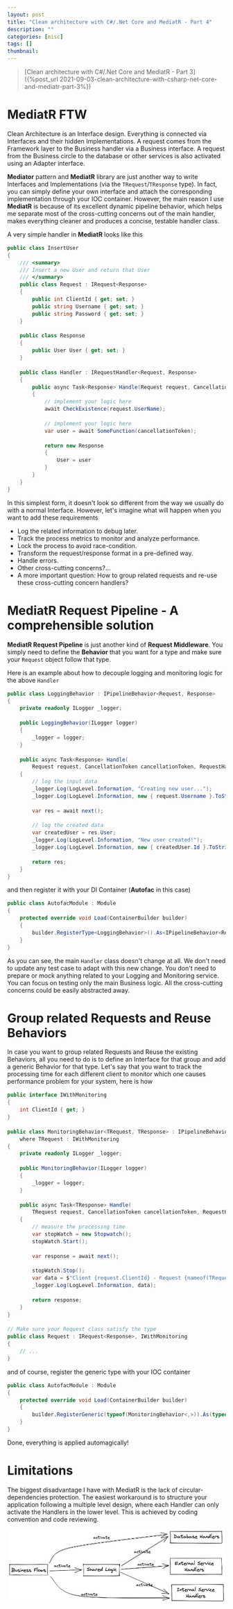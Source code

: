 ```yaml
---
layout: post
title: "Clean architecture with C#/.Net Core and MediatR - Part 4"
description: ""
categories: [misc]
tags: []
thumbnail:
---
```


> [Clean architecture with C#/.Net Core and MediatR - Part 3]({%post_url 2021-09-03-clean-architecture-with-csharp-net-core-and-mediatr-part-3%})

# MediatR FTW

Clean Architecture is an Interface design. Everything is connected via Interfaces and their hidden
Implementations. A request comes from the Framework layer to the Business handler via a Business
interface. A request from the Business circle to the database or other services is also activated
using an Adapter interface.

**Mediator** pattern and **MediatR** library are just another way to write Interfaces and
Implementations
(via the `TRequest`/`TResponse` type). In fact, you can simply define your own interface and
attach the corresponding implementation through your IOC container. However, the main reason I use
**MediatR** is because of its excellent dynamic pipeline behavior, which helps me separate most of the
cross-cutting concerns out of the main handler, makes everything cleaner and produces a concise,
testable handler class.

A very simple handler in **MediatR** looks like this

```csharp
public class InsertUser
{
    /// <summary>
    /// Insert a new User and return that User
    /// </summary>
    public class Request : IRequest<Response>
    {
        public int ClientId { get; set; }
        public string Username { get; set; }
        public string Password { get; set; }
    }

    public class Response
    {
        public User User { get; set; }
    }

    public class Handler : IRequestHandler<Request, Response>
    {
        public async Task<Response> Handle(Request request, CancellationToken cancellationToken)
        {
            // implement your logic here
            await CheckExistence(request.UserName);

            // implement your logic here
            var user = await SomeFunction(cancellationToken);

            return new Response
            {
                User = user
            }
        }
    }
}
```

In this simplest form, it doesn't look so different from the way we usually do with a normal
Interface. However, let's imagine what will happen when you want to add these requirements
- Log the related information to debug later.
- Track the process metrics to monitor and analyze performance.
- Lock the process to avoid race-condition.
- Transform the request/response format in a pre-defined way.
- Handle errors.
- Other cross-cutting concerns?...
- A more important question: How to group related requests and re-use these cross-cutting
  concern handlers?

# MediatR Request Pipeline - A comprehensible solution

**MediatR Request Pipeline** is just another kind of **Request Middleware**. You simply need to
define the **Behavior** that you want for a type and make
sure your `Request` object follow that type.

Here is an example about how to decouple logging and monitoring logic for the above `Handler`

```csharp
public class LoggingBehavior : IPipelineBehavior<Request, Response>
{
    private readonly ILogger _logger;

    public LoggingBehavior(ILogger logger)
    {
        _logger = logger;
    }

    public async Task<Response> Handle(
        Request request, CancellationToken cancellationToken, RequestHandlerDelegate<Response> next)
    {
        // log the input data
        _logger.Log(LogLevel.Information, "Creating new user...");
        _logger.Log(LogLevel.Information, new { request.Username }.ToString());

        var res = await next();

        // log the created data
        var createdUser = res.User;
        _logger.Log(LogLevel.Information, "New user created!");
        _logger.Log(LogLevel.Information, new { createdUser.Id }.ToString());

        return res;
    }
}
```

and then register it with your DI Container (**Autofac** in this case)

```csharp
public class AutofacModule : Module
{
    protected override void Load(ContainerBuilder builder)
    {
        builder.RegisterType<LoggingBehavior>().As<IPipelineBehavior<Request, Response>>();
    }
}
```

As you can see, the main `Handler` class doesn't change at all. We don't need to update any test case
to adapt with this new change. You don't need to prepare or mock anything related to your Logging
and Monitoring service. You can focus on testing only the main Business logic. All the
cross-cutting concerns could be easily abstracted away.

# Group related Requests and Reuse Behaviors

In case you want to group related Requests and Reuse the existing Behaviors, all you need to do is
to define an Interface for that group and add a generic Behavior for that type. Let's say that you
want to track the processing time for each different client to monitor which one causes performance
problem for your system, here is how

```csharp
public interface IWithMonitoring
{
    int ClientId { get; }
}

public class MonitoringBehavior<TRequest, TResponse> : IPipelineBehavior<TRequest, TResponse>
    where TRequest : IWithMonitoring
{
    private readonly ILogger _logger;

    public MonitoringBehavior(ILogger logger)
    {
        _logger = logger;
    }

    public async Task<TResponse> Handle(
        TRequest request, CancellationToken cancellationToken, RequestHandlerDelegate<TResponse> next)
    {
        // measure the processing time
        var stopWatch = new Stopwatch();
        stopWatch.Start();

        var response = await next();

        stopWatch.Stop();
        var data = $"Client {request.ClientId} - Request {nameof(TRequest)} - Time: {stopWatch.ElapsedMilliseconds}";
        _logger.Log(LogLevel.Information, data);

        return response;
    }
}

// Make sure your Request class satisfy the type
public class Request : IRequest<Response>, IWithMonitoring
{
    // ...
}
```

and of course, register the generic type with your IOC container

```csharp
public class AutofacModule : Module
{
    protected override void Load(ContainerBuilder builder)
    {
        builder.RegisterGeneric(typeof(MonitoringBehavior<,>)).As(typeof(IPipelineBehavior<,>));
    }
}
```

Done, everything is applied automagically!

# Limitations

The biggest disadvantage I have with MediatR is the lack of circular-dependencies protection. The
easiest workaround is to structure your application following a multiple level design, where each
Handler can only activate the Handlers in the lower level. This is achieved by coding convention and
code reviewing.

![Multi Level](/files/2021-07-13-clean-architecture/multi-level.png)
